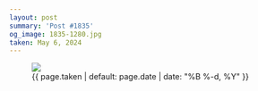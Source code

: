 ```yaml
---
layout: post
summary: 'Post #1835'
og_image: 1835-1280.jpg
taken: May 6, 2024
---
```


<figure class="post" data-src="{{ site.assets_url }}/{{ page.og_image }}">
<img sizes="(min-width: 700px) 50vw, calc(100vw - 2rem)" src="{{ site.assets_url }}/1835-640.jpg" srcset="{{ site.assets_url }}/1835-320.jpg 320w, {{ site.assets_url }}/1835-640.jpg 640w, {{ site.assets_url }}/1835-960.jpg 960w, {{ site.assets_url }}/1835-1280.jpg 1280w"/>
<figcaption>
<time>{{ page.taken | default: page.date | date: "%B %-d, %Y" }}</time>
</figcaption>
</figure>
